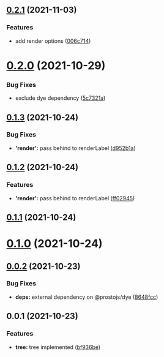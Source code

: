 ## [0.2.1](https://github.com/prostojs/tree/compare/v0.2.0...v0.2.1) (2021-11-03)


### Features

* add render options ([006c714](https://github.com/prostojs/tree/commit/006c7142501cae94dab969ab386d347aeff45c7e))



# [0.2.0](https://github.com/prostojs/tree/compare/v0.1.3...v0.2.0) (2021-10-29)


### Bug Fixes

* exclude dye dependency ([5c7321a](https://github.com/prostojs/tree/commit/5c7321a96253fb54a3abff27eea51d79c632884b))



## [0.1.3](https://github.com/prostojs/tree/compare/v0.1.2...v0.1.3) (2021-10-24)


### Bug Fixes

* **'render':** pass behind to renderLabel ([d952b1a](https://github.com/prostojs/tree/commit/d952b1ae8da3ae5a6866f55fdf70daf3da99daa9))



## [0.1.2](https://github.com/prostojs/tree/compare/v0.1.1...v0.1.2) (2021-10-24)


### Features

* **'render':** pass behind to renderLabel ([ff02945](https://github.com/prostojs/tree/commit/ff029454fd59618abec3eca19bbf4a7f19716a80))



## [0.1.1](https://github.com/prostojs/tree/compare/v0.1.0...v0.1.1) (2021-10-24)



# [0.1.0](https://github.com/prostojs/tree/compare/v0.0.2...v0.1.0) (2021-10-24)



## [0.0.2](https://github.com/prostojs/tree/compare/v0.0.1...v0.0.2) (2021-10-23)


### Bug Fixes

* **deps:** external dependency on @prostojs/dye ([8648fcc](https://github.com/prostojs/tree/commit/8648fccb4d543c0a3fb0738ab4b6784a69b5ac59))



## 0.0.1 (2021-10-23)


### Features

* **tree:** tree implemented ([bf936be](https://github.com/prostojs/tree/commit/bf936beea373f90517a21773e1e124e01402b629))






